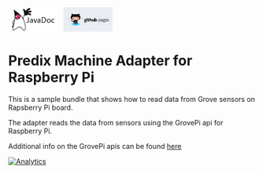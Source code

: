 <a href="http://predixdev.github.io/predix-machine-template-adapter-pi/javadocs/index.html" target="_blank" >
	<img height="50px" width="100px" src="images/javadoc.png" alt="view javadoc"></a>
&nbsp;
<a href="http://predixdev.github.io/predix-machine-template-adapter-pi" target="_blank">
	<img height="50px" width="100px" src="images/pages.jpg" alt="view github pages">
</a>

# Predix Machine Adapter for Raspberry Pi

This is a sample bundle that shows how to read data from Grove sensors on Rapsberry Pi board. 

The adapter reads the data from sensors using the GrovePi api for Raspberry Pi.

Additional info on the GrovePi apis can be found <a href="https://github.com/emoranchel/IoTDevices">here</a>

[![Analytics](https://ga-beacon.appspot.com/UA-82773213-1/predix-machine-template-adapter-pi/readme?pixel)](https://github.com/PredixDev)
